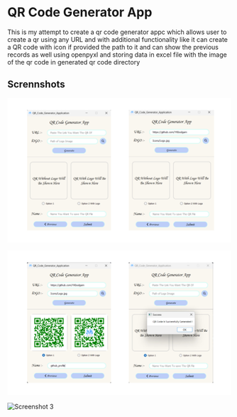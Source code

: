 # QR Code Generator App

This is my attempt to create a qr code generator appc which allows user to create a qr using any URL and with additional functionality like it can create a QR code with icon if provided the path to it and can show the previous records as well using openpyxl and storing data in excel file with the image of the qr code in generated qr code directory

## Scrennshots

![Screenshot 1](Screenshot/screenshot_1.jpg)

![Screenshot 2](Screenshot/screenshot_2.jpg)

![Screenshot 3](Screenshot/screenshot3.jpg)
